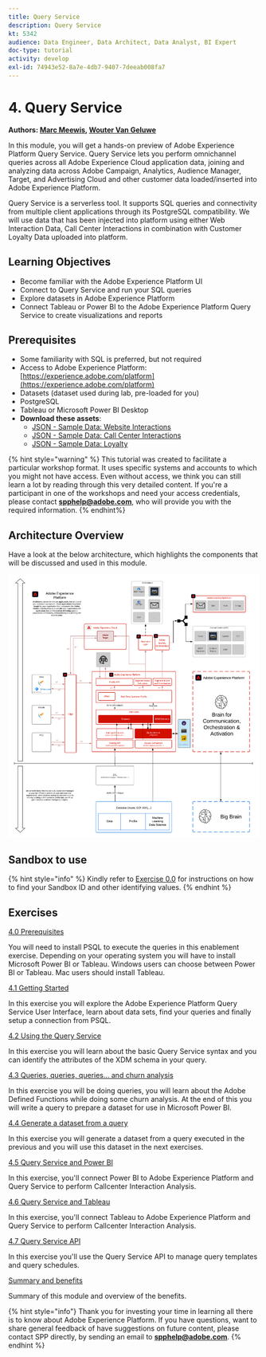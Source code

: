 ```yaml
---
title: Query Service
description: Query Service
kt: 5342
audience: Data Engineer, Data Architect, Data Analyst, BI Expert
doc-type: tutorial
activity: develop
exl-id: 74943e52-8a7e-4db7-9407-7deeab008fa7
---
```

# 4. Query Service

**Authors: [Marc Meewis](https://www.linkedin.com/in/marcmeewis/), [Wouter Van Geluwe](https://www.linkedin.com/in/woutervangeluwe/)**

In this module, you will get a hands-on preview of Adobe Experience Platform Query Service. Query Service lets you perform omnichannel queries across all Adobe Experience Cloud application data, joining and analyzing data across Adobe Campaign, Analytics, Audience Manager, Target, and Advertising Cloud and other customer data loaded/inserted into Adobe Experience Platform.

Query Service is a serverless tool. It supports SQL queries and connectivity from multiple client applications through its PostgreSQL compatibility.
We will use data that has been injected into platform using either Web Interaction Data, Call Center Interactions in combination with Customer Loyalty Data uploaded into platform.

## Learning Objectives

- Become familiar with the Adobe Experience Platform UI
- Connect to Query Service and run your SQL queries
- Explore datasets in Adobe Experience Platform
- Connect Tableau or Power BI to the Adobe Experience Platform Query Service to create visualizations and reports

## Prerequisites

- Some familiarity with SQL is preferred, but not required
- Access to Adobe Experience Platform: [https://experience.adobe.com/platform](https://experience.adobe.com/platform)
- Datasets (dataset used during lab, pre-loaded for you)
- PostgreSQL
- Tableau or Microsoft Power BI Desktop
- **Download these assets**: 
  - [JSON - Sample Data: Website Interactions](./../assets/json/ee.json)
  - [JSON - Sample Data: Call Center Interactions](./../assets/json/callcenter.json)
  - [JSON - Sample Data: Loyalty](./../assets/json/loyalty.json)

{% hint style="warning" %}
This tutorial was created to facilitate a particular workshop format. It uses specific systems and accounts to which you might not have access. Even without access, we think you can still learn a lot by reading through this very detailed content. If you're a participant in one of the workshops and need your access credentials, please contact **spphelp@adobe.com**, who will provide you with the required information.
{% endhint%}

## Architecture Overview

Have a look at the below architecture, which highlights the components that will be discussed and used in this module.

![Architecture Overview](../assets/images/architecturem7.png)

## Sandbox to use

{% hint style="info" %}
Kindly refer to [Exercise 0.0](../getting-started/ex0.md) for instructions on how to find your Sandbox ID and other identifying values.
{% endhint %}

## Exercises

[4.0 Prerequisites](./ex0.md)

You will need to install PSQL to execute the queries in this enablement exercise. Depending on your operating system you will have to install Microsoft Power BI or Tableau. Windows users can choose between Power BI or Tableau. Mac users should install Tableau.

[4.1 Getting Started](./ex1.md)

In this exercise you will explore the Adobe Experience Platform Query Service User Interface, learn about data sets, find your queries and finally setup a connection from PSQL.

[4.2 Using the Query Service](./ex2.md)

In this exercise you will learn about the basic Query Service syntax and you can identify the attributes of the XDM schema in your query.

[4.3 Queries, queries, queries...  and churn analysis](./ex3.md)

In this exercise you will be doing queries, you will learn about the Adobe Defined Functions while doing some churn analysis. At the end of this you will write a query to prepare a dataset for use in Microsoft Power BI.

[4.4 Generate a dataset from a query](./ex4.md)

In this exercise you will generate a dataset from a query executed in the previous and you will use this dataset in the next exercises.

[4.5 Query Service and Power BI](./ex5.md)

In this exercise, you'll connect Power BI to Adobe Experience Platform and Query Service to perform Callcenter Interaction Analysis.

[4.6 Query Service and Tableau](./ex6.md)

In this exercise, you'll connect Tableau to Adobe Experience Platform and Query Service to perform Callcenter Interaction Analysis.

[4.7 Query Service API](./ex7.md)

In this exercise you'll use the Query Service API to manage query templates and query schedules.

[Summary and benefits](./summary.md)

Summary of this module and overview of the benefits.

{% hint style="info"}
Thank you for investing your time in learning all there is to know about Adobe Experience Platform. If you have questions, want to share general feedback of have suggestions on future content, please contact SPP directly, by sending an email to **<spphelp@adobe.com>**.
{% endhint %}
